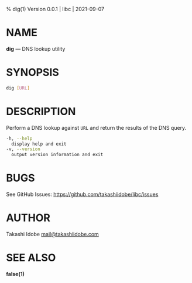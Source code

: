 % dig(1) Version 0.0.1 | libc | 2021-09-07

NAME
====

**dig** — DNS lookup utility 

SYNOPSIS
========

```sh
dig [URL]
```

DESCRIPTION
===========

Perform a DNS lookup against `URL` and return the results of the DNS query.

```sh
-h, --help 
  display help and exit
-v, --version 
  output version information and exit
```

BUGS
====

See GitHub Issues: <https://github.com/takashiidobe/libc/issues>

AUTHOR
======

Takashi Idobe <mail@takashiidobe.com>

SEE ALSO
========

**false(1)** 
